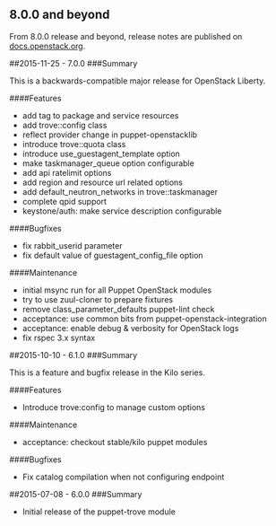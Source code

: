 ## 8.0.0 and beyond

From 8.0.0 release and beyond, release notes are published on
[docs.openstack.org](https://docs.openstack.org/releasenotes/puppet-trove/).

##2015-11-25 - 7.0.0
###Summary

This is a backwards-compatible major release for OpenStack Liberty.

####Features
- add tag to package and service resources
- add trove::config class
- reflect provider change in puppet-openstacklib
- introduce trove::quota class
- introduce use_guestagent_template option
- make taskmanager_queue option configurable
- add api ratelimit options
- add region and resource url related options
- add default_neutron_networks in trove::taskmanager
- complete qpid support
- keystone/auth: make service description configurable

####Bugfixes
- fix rabbit_userid parameter
- fix default value of guestagent_config_file option

####Maintenance
- initial msync run for all Puppet OpenStack modules
- try to use zuul-cloner to prepare fixtures
- remove class_parameter_defaults puppet-lint check
- acceptance: use common bits from puppet-openstack-integration
- acceptance: enable debug & verbosity for OpenStack logs
- fix rspec 3.x syntax

##2015-10-10 - 6.1.0
###Summary

This is a feature and bugfix release in the Kilo series.

####Features
- Introduce trove:config to manage custom options

####Maintenance
- acceptance: checkout stable/kilo puppet modules

####Bugfixes
- Fix catalog compilation when not configuring endpoint

##2015-07-08 - 6.0.0
###Summary

- Initial release of the puppet-trove module
